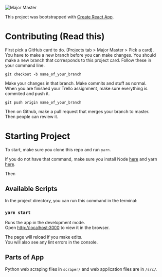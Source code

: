 ![Major Master](https://i.imgur.com/UZJIgtA.png)

This project was bootstrapped with [Create React App](https://github.com/facebook/create-react-app).

# Contributing (Read this)
First pick a GitHub card to do. (Projects tab > Major Master > Pick a card). You have to make a new branch before you can make changes. You should make a new branch that corresponds to this project card. Follow these in your command line. 

```
git checkout -b name_of_your_branch
```

Make your changes in that branch. Make commits and stuff as normal. When you are finished your Trello assignment, make sure everything is commited and push it.

```
git push origin name_of_your_branch
```

Then on Github, make a pull request that merges your branch to master. Then people can review it.

# Starting Project

To start, make sure you clone this repo and run `yarn`.

If you do not have that command, make sure you install Node [here](https://nodejs.org/en/) and yarn [here](https://yarnpkg.com/lang/en/docs/install/#mac-stable).

Then

## Available Scripts

In the project directory, you can run this command in the terminal:

### `yarn start`

Runs the app in the development mode.<br>
Open [http://localhost:3000](http://localhost:3000) to view it in the browser.

The page will reload if you make edits.<br>
You will also see any lint errors in the console.

## Parts of App

Python web scraping files in `scraper/` and web application files are in `/src/`.
